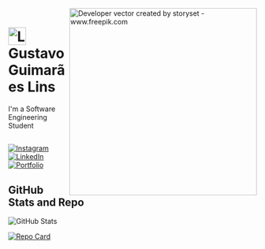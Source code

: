 <img align="right" alt="Developer vector created by storyset - www.freepik.com" height="380" src="(https://github.com/user-attachments/assets/6225c459-1c5c-47bf-9504-d12d9febdb59)">

<h1>
    <a href="gustavo-portifolio.com">
     <img align="center" alt="Logo" width="36px" src="https://github.com/user-attachments/assets/e4689622-1250-4950-b05a-b1ea70eb8c0e"></a>
    <span>Gustavo Guimarães Lins</span>
</h1>

I'm a Software Engineering Student

## 

[![Instagram](https://img.shields.io/badge/-Instagram-FFF?style=for-the-badge&logo=instagram&logoColor=blue)](https://www.instagram.com/1gustavolins/) [![LinkedIn](https://img.shields.io/badge/LinkedIn-FFF?style=for-the-badge&logo=linkedin&logoColor=blue)](https://www.linkedin.com/in/SEUUSERNAME/) [![Portfolio](https://img.shields.io/badge/Portfolio-FFF?style=for-the-badge&logo=todoist&logoColor=blue)](https://seulink.com)

## GitHub Stats and Repo

![GitHub Stats](https://github-readme-stats.vercel.app/api?username=GustavoGLins&theme=default&bg_color=FFF&border_color=blue&show_icons=true&icon_color=blue&title_color=blue&text_color=000&)

[![Repo Card](https://github-readme-stats.vercel.app/api/pin/?username=gustavoglins&repo=personal-finances&bg_color=FFF&border_color=30A3DC&show_icons=true&icon_color=blue&title_color=blue&text_color=blue)](https://github.com/gustavoglins/personal-finances)
